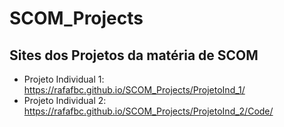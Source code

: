 # SCOM_Projects

## Sites dos Projetos da matéria de SCOM

- Projeto Individual 1: <https://rafafbc.github.io/SCOM_Projects/ProjetoInd_1/>
- Projeto Individual 2: <https://rafafbc.github.io/SCOM_Projects/ProjetoInd_2/Code/>

<html>
  <!--
  Projeto Individual 3: <>
  -->
</html>
